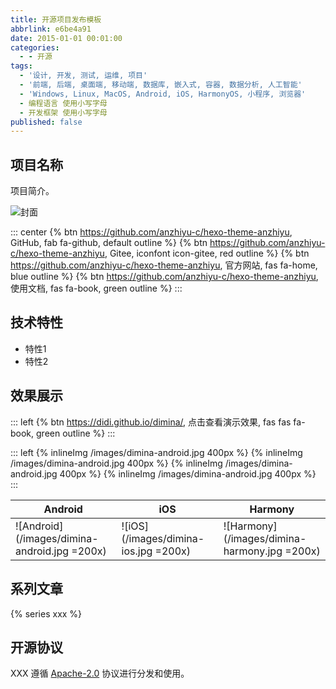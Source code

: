 ```yaml
---
title: 开源项目发布模板
abbrlink: e6be4a91
date: 2015-01-01 00:01:00
categories:
  - - 开源
tags:
  - '设计, 开发, 测试, 运维, 项目'
  - '前端, 后端, 桌面端, 移动端, 数据库, 嵌入式, 容器, 数据分析, 人工智能'
  - 'Windows, Linux, MacOS, Android, iOS, HarmonyOS, 小程序, 浏览器'
  - 编程语言 使用小写字母
  - 开发框架 使用小写字母
published: false
---
```


## 项目名称

项目简介。

![封面](/assets/image/cover.png)

::: center
{% btn https://github.com/anzhiyu-c/hexo-theme-anzhiyu, GitHub, fab fa-github, default outline %}
{% btn https://github.com/anzhiyu-c/hexo-theme-anzhiyu, Gitee, iconfont icon-gitee, red outline %}
{% btn https://github.com/anzhiyu-c/hexo-theme-anzhiyu, 官方网站, fas fa-home, blue outline %}
{% btn https://github.com/anzhiyu-c/hexo-theme-anzhiyu, 使用文档, fas fa-book, green outline %}
:::

## 技术特性

- 特性1
- 特性2

## 效果展示

::: left
{% btn https://didi.github.io/dimina/, 点击查看演示效果, fas fas fa-book, green outline %}
:::

::: left
{% inlineImg /images/dimina-android.jpg 400px %}
{% inlineImg /images/dimina-android.jpg 400px %}
{% inlineImg /images/dimina-android.jpg 400px %}
{% inlineImg /images/dimina-android.jpg 400px %}
:::

| Android | iOS | Harmony |
| --- |  --- |  --- |
| ![Android](/images/dimina-android.jpg =200x) | ![iOS](/images/dimina-ios.jpg =200x) | ![Harmony](/images/dimina-harmony.jpg =200x) |

## 系列文章

{% series xxx %}

## 开源协议

XXX 遵循 [Apache-2.0](https://blog.v4coder.cn) 协议进行分发和使用。

